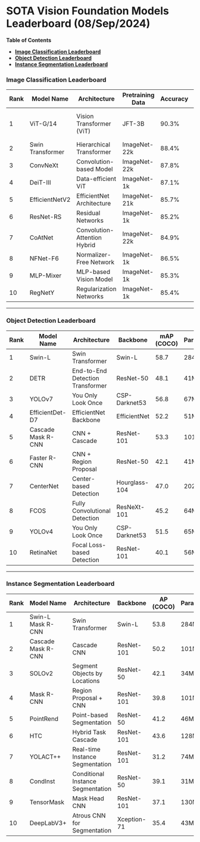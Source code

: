 # SOTA Vision Foundation Models Leaderboard (08/Sep/2024)


**Table of Contents**
- [**Image Classification Leaderboard**](#image-classification-leaderboard)
- [**Object Detection Leaderboard**](#object-detection-leaderboard)
- [**Instance Segmentation Leaderboard**](#instance-segmentation-leaderboard)


### **Image Classification Leaderboard**

| Rank | Model Name | Architecture | Pretraining Data | Accuracy | Parameters | Datasets | Release Date |
|--|--|--|--|--|--|--|--|
| 1 | ViT-G/14 | Vision Transformer (ViT) | JFT-3B | 90.3% | 6.5B | ImageNet-1k, ImageNet-21k | 2022 |
| 2 | Swin Transformer | Hierarchical Transformer | ImageNet-22k | 88.4% | 197M | ImageNet-1k, COCO | 2021 |
| 3 | ConvNeXt | Convolution-based Model | ImageNet-22k | 87.8% | 350M | ImageNet-1k | 2022 |
| 4 | DeiT-III | Data-efficient ViT | ImageNet-1k | 87.1% | 87M | ImageNet-1k | 2021 |
| 5 | EfficientNetV2 | EfficientNet Architecture | ImageNet-21k | 85.7% | 480M | ImageNet-1k | 2021 |
| 6 | ResNet-RS | Residual Networks | ImageNet-1k | 85.2% | 100M | ImageNet-1k | 2021 |
| 7 | CoAtNet | Convolution-Attention Hybrid | ImageNet-22k | 84.9% | 366M | ImageNet-1k | 2021 |
| 8 | NFNet-F6 | Normalizer-Free Network | ImageNet-1k | 86.5% | 438M | ImageNet-1k | 2021 |
| 9 | MLP-Mixer | MLP-based Vision Model | ImageNet-1k | 85.3% | 59M | ImageNet-1k | 2021 |
| 10 | RegNetY | Regularization Networks | ImageNet-1k | 85.4% | 145M | ImageNet-1k | 2021 |

---

### **Object Detection Leaderboard**

| Rank | Model Name | Architecture | Backbone | mAP (COCO) | Params | GFLOPs | Datasets | Release Date |
|--|--|--|--|--|--|--|--|--|
| 1 | Swin-L | Swin Transformer | Swin-L | 58.7 | 284M | 1382 | COCO | 2021 |
| 2 | DETR | End-to-End Detection Transformer | ResNet-50 | 48.1 | 41M | 86 | COCO | 2020 |
| 3 | YOLOv7 | You Only Look Once | CSP-Darknet53 | 56.8 | 67M | 18 | COCO | 2022 |
| 4 | EfficientDet-D7 | EfficientNet Backbone | EfficientNet | 52.2 | 51M | 325 | COCO | 2020 |
| 5 | Cascade Mask R-CNN | CNN + Cascade | ResNet-101 | 53.3 | 101M | 390 | COCO | 2019 |
| 6 | Faster R-CNN | CNN + Region Proposal | ResNet-50 | 42.1 | 41M | 184 | COCO | 2017 |
| 7 | CenterNet | Center-based Detection | Hourglass-104 | 47.0 | 202M | 630 | COCO | 2020 |
| 8 | FCOS | Fully Convolutional Detection | ResNeXt-101 | 45.2 | 64M | 128 | COCO | 2019 |
| 9 | YOLOv4 | You Only Look Once | CSP-Darknet53 | 51.5 | 65M | 117 | COCO | 2020 |
| 10 | RetinaNet | Focal Loss-based Detection | ResNet-101 | 40.1 | 56M | 96 | COCO | 2018 |

---

### **Instance Segmentation Leaderboard**

| Rank | Model Name | Architecture | Backbone | AP (COCO) | Params | GFLOPs | Datasets | Release Date |
|--|--|--|--|--|--|--|--|--|
| 1 | Swin-L Mask R-CNN | Swin Transformer | Swin-L | 53.8 | 284M | 1382 | COCO | 2021 |
| 2 | Cascade Mask R-CNN | Cascade CNN | ResNet-101 | 50.2 | 101M | 390 | COCO | 2019 |
| 3 | SOLOv2 | Segment Objects by Locations | ResNet-50 | 42.1 | 34M | 113 | COCO | 2020 |
| 4 | Mask R-CNN | Region Proposal + CNN | ResNet-101 | 39.8 | 101M | 296 | COCO | 2017 |
| 5 | PointRend | Point-based Segmentation | ResNet-50 | 41.2 | 46M | 96 | COCO | 2020 |
| 6 | HTC | Hybrid Task Cascade | ResNet-101 | 43.6 | 128M | 400 | COCO | 2019 |
| 7 | YOLACT++ | Real-time Instance Segmentation | ResNet-101 | 31.2 | 74M | 100 | COCO | 2019 |
| 8 | CondInst | Conditional Instance Segmentation | ResNet-50 | 39.1 | 31M | 73 | COCO | 2020 |
| 9 | TensorMask | Mask Head CNN | ResNet-101 | 37.1 | 130M | 430 | COCO | 2019 |
| 10 | DeepLabV3+ | Atrous CNN for Segmentation | Xception-71 | 35.4 | 43M | 100 | COCO | 2018 |


